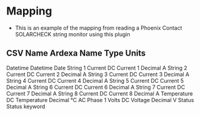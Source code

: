 # Mapping
- This is an example of the mapping from reading a Phoenix Contact SOLARCHECK string monitor using this plugin

CSV Name                    Ardexa Name             Type        Units
---------------------------------------------------------------------
Datetime                    Datetime                Date
String 1 Current            DC Current 1            Decimal     A
String 2 Current            DC Current 2            Decimal     A
String 3 Current            DC Current 3            Decimal     A
String 4 Current            DC Current 4            Decimal     A
String 5 Current            DC Current 5            Decimal     A
String 6 Current            DC Current 6            Decimal     A
String 7 Current            DC Current 7            Decimal     A
String 8 Current            DC Current 8            Decimal     A
Temperature                 DC Temperature          Decimal     °C
AC Phase 1 Volts            DC Voltage              Decimal     V
Status                      Status                  keyword




